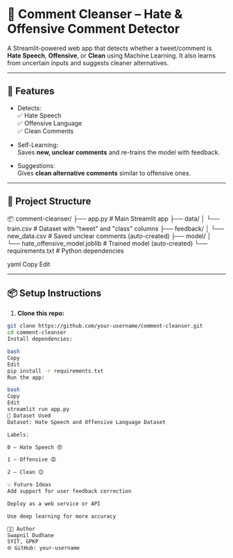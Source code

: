 # 🧹 Comment Cleanser – Hate & Offensive Comment Detector

A Streamlit-powered web app that detects whether a tweet/comment is **Hate Speech**, **Offensive**, or **Clean** using Machine Learning. It also learns from uncertain inputs and suggests cleaner alternatives.

---

## 🚀 Features

- Detects:  
  ✅ Hate Speech  
  ✅ Offensive Language  
  ✅ Clean Comments

- Self-Learning:  
  Saves **new, unclear comments** and re-trains the model with feedback.

- Suggestions:  
  Gives **clean alternative comments** similar to offensive ones.

---

## 📁 Project Structure

📦 comment-cleanser/
├── app.py # Main Streamlit app
├── data/
│ └── train.csv # Dataset with "tweet" and "class" columns
├── feedback/
│ └── new_data.csv # Saved unclear comments (auto-created)
├── model/
│ └── hate_offensive_model.joblib # Trained model (auto-created)
└── requirements.txt # Python dependencies

yaml
Copy
Edit

---

## 📦 Setup Instructions

1. **Clone this repo:**

```bash
git clone https://github.com/your-username/comment-cleanser.git
cd comment-cleanser
Install dependencies:

bash
Copy
Edit
pip install -r requirements.txt
Run the app:

bash
Copy
Edit
streamlit run app.py
🧠 Dataset Used
Dataset: Hate Speech and Offensive Language Dataset

Labels:

0 – Hate Speech 😠

1 – Offensive 😡

2 – Clean 😊

💡 Future Ideas
Add support for user feedback correction

Deploy as a web service or API

Use deep learning for more accuracy

🧑‍💻 Author
Swapnil Dudhane
SYIT, GPKP
🌐 GitHub: your-username
